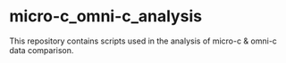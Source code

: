 # micro-c_omni-c_analysis
This repository contains scripts used in the analysis of micro-c & omni-c data comparison.
